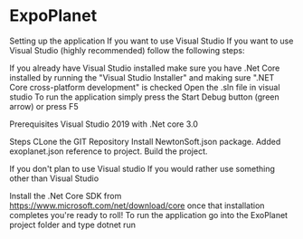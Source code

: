 # ExpoPlanet

Setting up the application
If you want to use Visual Studio
If you want to use Visual Studio (highly recommended) follow the following steps:

If you already have Visual Studio installed make sure you have .Net Core installed by running the "Visual Studio Installer" and making sure ".NET Core cross-platform development" is checked
Open the .sln file in visual studio
To run the application simply press the Start Debug button (green arrow) or press F5

Prerequisites
Visual Studio 2019 with .Net core 3.0

Steps
CLone the GIT Repository
Install NewtonSoft.json package.
Added exoplanet.json reference to project.
Build the project.


If you don't plan to use Visual studio
If you would rather use something other than Visual Studio

Install the .Net Core SDK from https://www.microsoft.com/net/download/core once that installation completes you're ready to roll!
To run the application go into the ExoPlanet project folder and type dotnet run
